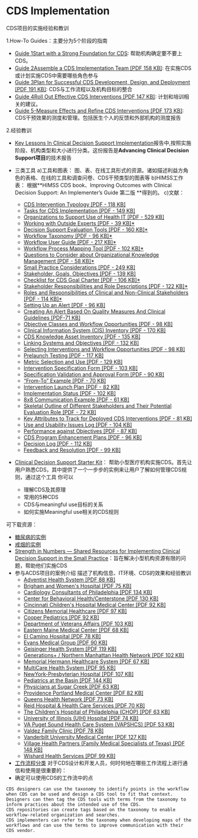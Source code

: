 # CDS Implementation
CDS项目的实施经验和教训

1.How-To Guides：主要分为5个阶段的指南
- [Guide 1Start with a Strong Foundation for CDS](material/3-4-1-strong-foundation.pdf): 帮助机构确定要不要上CDS。
- [Guide 2Assemble a CDS Implementation Team [PDF 158 KB]](material/3-4-2-assemble-cds-implem-team.pdf): 在实施CDS或计划实施CDS中需要哪些角色参与
- [Guide 3Plan for Successful CDS Development, Design, and Deployment [PDF 191 KB]](material/3-4-3-successful-cds.pdf): CDS与工作流程以及机构目标的整合
- [Guide 4Roll Out Effective CDS Interventions [PDF 147 KB]](material/3-4-4-rollout-effective-cds.pdf): 计划和培训相关的建议。
- [Guide 5-Measure Effects and Refine CDS Interventions [PDF 173 KB]](material/3-4-5-measure-effects-and-refine-cds-interv.pdf): CDS干预效果的测度和管理。包括医生个人的反馈和外部机构的测度报告

2.经验教训


- [Key Lessons In Clinical Decision Support Implementation](material/Key-Lessons-In-Clinical-Decision-Support-Implementation.pdf)报告中,按照实施阶段、机构类型和大小进行分类。这份报告是**Advancing Clinical Decision Support项目**的技术报告

- 三类工具
a)工具和图表：
图、表、在线工具形式的资源。诸如描述利益方角色的表格、在线的工具和调查问卷、CDS干预类型的图表等
b)HIMSS工作表：
根据**HIMSS CDS book、Improving Outcomes with  Clinical Decision Support: An Implementer’s Guide 第二版 **得到的。
c)文献：
	*   [CDS Intervention Typology [PDF - 118 KB]](material/3_5_1_cds_intervention_typology.pdf)
	*   [Tasks for CDS Implementation [PDF - 149 KB]](material/3_5_2_tasks_for_cds_implementation.pdf)
	*   [Organizations to Support Use of Health IT [PDF - 529 KB]](material/3_5_3_orgs_to_support_use_of_hit.pdf)
	*   [Working with Outside Experts [PDF - 39 KB]*](material/3_5_4_working_with_outside_experts_508.pdf)
	*   [Decision Support Evaluation Tools [PDF - 160 KB]*](material/3_5_5_decision_support_evaluation_tools.pdf)
	*   [Workflow Taxonomy [PDF - 96 KB]*](material/3_5_6__ref_workflow_taxonomy.pdf)
	*   [Workflow User Guide [PDF - 217 KB]*](material/3_5_7_workflow_implementation_tool_user_guide_508.pdf)
	*   [Workflow Process Mapping Tool [PDF - 102 KB]*](material/3_5_8_workflow_process_mapping_tool_508.pdf)
	*   [Questions to Consider about Organizational Knowledge Management [PDF - 58 KB]*](material/3_5_9_questions_to_consider_about_organizational_knowledge_management_508.pdf)
	*   [Small Practice Considerations [PDF - 249 KB]](material/3_5_10_sm_practice_considerations.pdf)
	*   [Stakeholder, Goals, Objectives [PDF - 139 KB]](material/3_5_12_stakeholder_goals_objectives.pdf)
	*   [Checklist for CDS Goal Charter [PDF - 106 KB]*](material/3_5_13_checklist_for_cds_goal_charter.pdf)
	*   [Stakeholder Responsibilities and Role Descriptions [PDF - 122 KB]*](material/3_5_14_stakeholder_responsibilities_and_role_descriptions.pdf)
	*   [Roles and Responsibilities of Clinical and Non-Clinical Stakeholders [PDF - 114 KB]*](material/3_5_15_roles_responsibilities_of_clin_and_non_clin_stakeholders.pdf)
	*   [Setting Up an Alert [PDF - 96 KB]](material/3_5_16_setting_up_an_alert.pdf)
	*   [Creating An Alert Based On Quality Measures And Clinical Guidelines [PDF-71 KB]](material/3_5_17_creating_alert.pdf)
	*   [Objective Classes and Workflow Opportunities [PDF - 98 KB]](material/3_5_18_objective_classes_workflow_oppor.pdf)
	*   [Clinical Information System (CIS) Inventory [PDF - 170 KB]](material/3_5_19_cis_inventory.pdf)
	*   [CDS Knowledge Asset Inventory [PDF - 135 KB]](material/3_5_20_cds_knowledge_asset_inventory.pdf)
	*   [Linking Systems and Objectives [PDF - 132 KB]](material/3_5_21_linking_systems_and_objectives.pdf)
	*   [Selecting Interventions and Workflow Opportunities [PDF - 98 KB]](material/3_5_22_selecting_intervens_and_workflow_opp.pdf)
	*   [Prelaunch Testing [PDF - 117 KB]](material/3_5_23_prelaunch_testing.pdf)
	*   [Metric Selection and Use [PDF - 129 KB]](material/3_5_24_metric_selection_and_use.pdf)
	*   [Intervention Specification Form [PDF - 103 KB]](material/3-5-25-intervention-specification-form.pdf)
	*   [Specification Validation and Approval Form [PDF - 90 KB]](material/3-5-26-spec-validation-and-approval-form.pdf)
	*   [“From-To” Example [PDF - 70 KB]](material/3-5-27-from-to-example.pdf)
	*   [Intervention Launch Plan [PDF - 82 KB]](material/3-5-28-intervention-launch-plan.pdf)
	*   [Implementation Status [PDF - 102 KB]](material/3-5-29-implementation-status.pdf)
	*   [8x8 Communication Example [PDF - 61 KB]](material/3-5-30-8x8-communication-example.pdf)
	*   [Skeletal Outline of Different Stakeholders and Their Potential Evaluation Role [PDF - 72 KB]](material/3-5-31-outline-of-diff-stakeholders-role.pdf)
	*   [Key Attributes to Track for Deployed CDS Interventions [PDF - 81 KB]](material/3-5-32-key-attributes-to-track-for-deployed-cds-interv.pdf)
	*   [Use and Usability Issues Log [PDF - 104 KB]](material/3-5-33-use-and-usability-issues-log.pdf)
	*   [Performance against Objectives [PDF - 87 KB]](material/3-5-34-performance-against-objectives.pdf)
	*   [CDS Program Enhancement Plans [PDF - 96 KB]](material/3-5-35-cds-program-enhancement-plans.pdf)
	*   [Decision Log [PDF - 112 KB]](material/3-5-36-decision-log.pdf)
	*   [Feedback and Resolution [PDF - 99 KB]](material/3-5-37-feedback-and-resolution.pdf)
- [Clinical Decision Support Starter Kit](material/del-3-7-starter-kit-intro.pdf)：
帮助小型医疗机构实施CDS。首先让用户熟悉CDS，其中提供了一个一步步的实例来让用户了解如何管理CDS规则，通过这个工具 你可以
	- 理解CDS及其原理
	- 常用的5种CDS
	- CDS与meaningful use目标的关系
	- 如何实施Meaningful use相关的CDS规则

可下载资源：

- [糖尿病的实例](material/del-3-7-condition-example-diabetes.pdf)
- [戒烟的实例](material/del-3-7-condition-example-smoking-cessation.pdf)
- [Strength in Numbers — Shared Resources for Implementing Clinical Decision Support in the Small Practice](material/sharedresources-cds-smallpractice.pdf)：旨在解决小型机构资源有限的问题，帮助他们实施CDS
- 参与ACDS项目的案例介绍
描述了机构信息、IT环境、CDS的效果和经验教训
	- [Adventist Health System [PDF 88 KB]](material/profile-adventist-health-system.pdf)
	- [Brigham and Women's Hospital [PDF 75 KB]](material/profile-brigham-and-womens-hospital.pdf)
	- [Cardiology Consultants of Philadelphia [PDF 134 KB]](material/profile-cardiology-consultants-of-philadelphia.pdf)
	- [Center for Behavioral Health/Centerstone [PDF 130 KB]](material/profile-center-for-behavioral-health-centerstone.pdf)
	- [Cincinnati Children's Hospital Medical Center [PDF 92 KB]](material/profile-cincinnati-childrens.pdf)
	- [Citizens Memorial Healthcare [PDF 97 KB]](material/profile-citizens-memorial.pdf)
	- [Cooper Pediatrics [PDF 92 KB]](material/profile-cooper-pediatrics.pdf)
	- [Department of Veterans Affairs [PDF 103 KB]](material/profile-department-of-veterans-affairs.pdf)
	- [Eastern Maine Medical Center [PDF 68 KB]](material/profile-eastern-maine-medical-center.pdf)
	- [El Camino Hospital [PDF 78 KB]](material/profile-el-camino-hospital.pdf)
	- [Evans Medical Group [PDF 90 KB]](material/profile-evans-medical-group.pdf)
	- [Geisinger Health System [PDF 119 KB]](material/profile-geisinger-health-system.pdf)
	- [Generations+ / Northern Manhattan Health Network [PDF 102 KB]](material/profile-generations-no-manhattan-health-network.pdf)
	- [Memorial Hermann Healthcare System [PDF 67 KB]](material/profile-memorial-hermann-healthcare.pdf)
	- [MultiCare Health System [PDF 95 KB]](material/profile-multi-care-health-system.pdf)
	- [NewYork-Presbyterian Hospital [PDF 107 KB]](material/profile-new-york-presbyterian-hospital.pdf)
	- [Pediatrics at the Basin [PDF 144 KB]](material/profile-pediatrics-at-the-basin.pdf)
	- [Physicians at Sugar Creek [PDF 63 KB]](material/profile-physicians-at-sugar-creek.pdf)
	- [Providence Portland Medical Center [PDF 82 KB]](material/profile-providence-portland-medical-center.pdf)
	- [Queens Health Network [PDF 73 KB]](material/profile-queens-health-network.pdf)
	- [Reid Hospital &amp; Health Care Services [PDF 70 KB]](material/profile-reid-hospital-and-health-services.pdf)
	- [The Children's Hospital of Philadelphia (CHOP) [PDF 63 KB]](material/profile-childrens-hosp-philadelphia.pdf)
	- [University of Illinois (UIH) Hospital [PDF 74 KB]](material/profile-university-of-illinois-hospital.pdf)
	- [VA Puget Sound Health Care System (VAPSHCS) [PDF 53 KB]](material/profile-va-puget-sound.pdf)
	- [Valdez Family Clinic [PDF 78 KB]](material/profile-valdez-family-clinic.pdf)
	- [Vanderbilt University Medical Center [PDF 127 KB]](material/profile-vanderbilt-university-medical-center.pdf)
	- [Village Health Partners (Family Medical Specialists of Texas) [PDF 148 KB]](material/profile-village-health-partners.pdf)
	- [Wishard Health Services [PDF 99 KB]](material/profile-wishard-memorial-hospital.pdf)
- [工作流程分类](material/6-referenceworkflowtaxonomy.pdf)
对于CDS设计和开发人员，何时何地在哪些工作流程上进行通信和使用是很重要的：
- 确定可以使用CDS的工作流中的点
>
    CDS designers can use the taxonomy to identify points in the workflow when CDS can be used and design a CDS tool to fit that context. Designers can then tag the CDS tools with terms from the taxonomy to inform practices about the intended use of the CDS.
    CDS repositories can create tags based on the taxonomy to enable workflow-related organization and searches.
    CDS implementers can refer to the taxonomy when developing maps of the workflows and can use the terms to improve communication with their CDS vendor.

>
